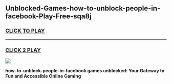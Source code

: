 
## Unblocked-Games-how-to-unblock-people-in-facebook-Play-Free-sqa8j
<h3>
<a href="https://premium76.site?title=how-to-unblock-people-in-facebook&ref=10A">CLICK TO PLAY</a></h3>
<hr>

<h3>
<a href="https://premium76.site?title=how-to-unblock-people-in-facebook&ref=10A">CLICK 2 PLAY</a>
  
</h3>

<a href="https://premium76.site?title=how-to-unblock-people-in-facebook&ref=10A"><img src="https://clearcache.store/games.png"></a>


**how-to-unblock-people-in-facebook games unblocked: Your Gateway to Fun and Accessible Online Gaming**
